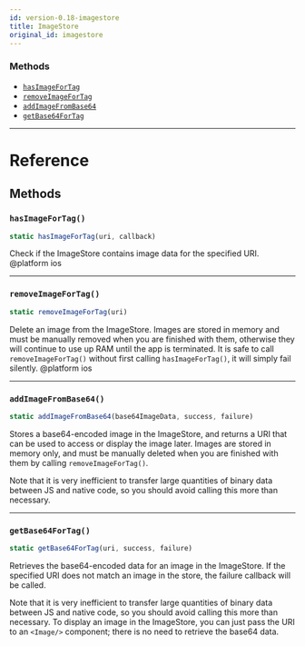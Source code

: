 ```yaml
---
id: version-0.18-imagestore
title: ImageStore
original_id: imagestore
---
```


### Methods

- [`hasImageForTag`](imagestore.md#hasimagefortag)
- [`removeImageForTag`](imagestore.md#removeimagefortag)
- [`addImageFromBase64`](imagestore.md#addimagefrombase64)
- [`getBase64ForTag`](imagestore.md#getbase64fortag)

---

# Reference

## Methods

### `hasImageForTag()`

```jsx
static hasImageForTag(uri, callback)
```

Check if the ImageStore contains image data for the specified URI. @platform ios

---

### `removeImageForTag()`

```jsx
static removeImageForTag(uri)
```

Delete an image from the ImageStore. Images are stored in memory and must be manually removed when you are finished with them, otherwise they will continue to use up RAM until the app is terminated. It is safe to call `removeImageForTag()` without first calling `hasImageForTag()`, it will simply fail silently. @platform ios

---

### `addImageFromBase64()`

```jsx
static addImageFromBase64(base64ImageData, success, failure)
```

Stores a base64-encoded image in the ImageStore, and returns a URI that can be used to access or display the image later. Images are stored in memory only, and must be manually deleted when you are finished with them by calling `removeImageForTag()`.

Note that it is very inefficient to transfer large quantities of binary data between JS and native code, so you should avoid calling this more than necessary.

---

### `getBase64ForTag()`

```jsx
static getBase64ForTag(uri, success, failure)
```

Retrieves the base64-encoded data for an image in the ImageStore. If the specified URI does not match an image in the store, the failure callback will be called.

Note that it is very inefficient to transfer large quantities of binary data between JS and native code, so you should avoid calling this more than necessary. To display an image in the ImageStore, you can just pass the URI to an `<Image/>` component; there is no need to retrieve the base64 data.
